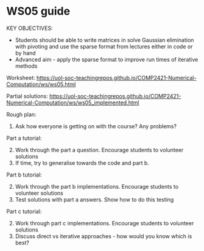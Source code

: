 # WS05 guide

KEY OBJECTIVES:

- Students should be able to write matrices in solve Gaussian elimination with pivoting and use the sparse format from lectures either in code or by hand
- Advanced aim - apply the sparse format to improve run times of iterative methods

Worksheet:
<https://uol-soc-teachingrepos.github.io/COMP2421-Numerical-Computation/ws/ws05.html>

Partial solutions:
<https://uol-soc-teachingrepos.github.io/COMP2421-Numerical-Computation/ws/ws05_implemented.html>


Rough plan:

1. Ask how everyone is getting on with the course? Any problems?

Part a tutorial:

2. Work through the part a question. Encourage students to volunteer solutions
3. If time, try to generalise towards the code and part b.

Part b tutorial:

2. Work through the part b implementations. Encourage students to volunteer solutions
3. Test solutions with part a answers. Show how to do this testing

Part c tutorial:

2. Work through part c implementations. Encourage students to volunteer solutions
3. Discuss direct vs iterative approaches - how would you know which is best?

